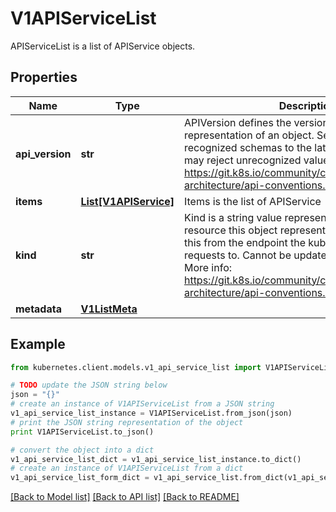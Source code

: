# V1APIServiceList

APIServiceList is a list of APIService objects.

## Properties

Name | Type | Description | Notes
------------ | ------------- | ------------- | -------------
**api_version** | **str** | APIVersion defines the versioned schema of this representation of an object. Servers should convert recognized schemas to the latest internal value, and may reject unrecognized values. More info: https://git.k8s.io/community/contributors/devel/sig-architecture/api-conventions.md#resources | [optional] 
**items** | [**List[V1APIService]**](V1APIService.md) | Items is the list of APIService | 
**kind** | **str** | Kind is a string value representing the REST resource this object represents. Servers may infer this from the endpoint the kubernetes.client submits requests to. Cannot be updated. In CamelCase. More info: https://git.k8s.io/community/contributors/devel/sig-architecture/api-conventions.md#types-kinds | [optional] 
**metadata** | [**V1ListMeta**](V1ListMeta.md) |  | [optional] 

## Example

```python
from kubernetes.client.models.v1_api_service_list import V1APIServiceList

# TODO update the JSON string below
json = "{}"
# create an instance of V1APIServiceList from a JSON string
v1_api_service_list_instance = V1APIServiceList.from_json(json)
# print the JSON string representation of the object
print V1APIServiceList.to_json()

# convert the object into a dict
v1_api_service_list_dict = v1_api_service_list_instance.to_dict()
# create an instance of V1APIServiceList from a dict
v1_api_service_list_form_dict = v1_api_service_list.from_dict(v1_api_service_list_dict)
```
[[Back to Model list]](../README.md#documentation-for-models) [[Back to API list]](../README.md#documentation-for-api-endpoints) [[Back to README]](../README.md)


